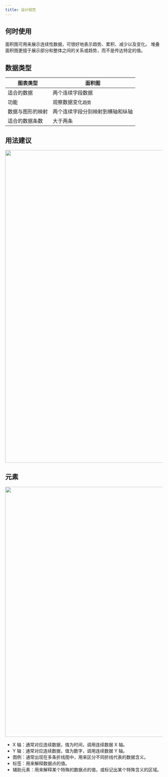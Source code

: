 ```yaml
---
title: 设计规范
---
```


## 何时使用

面积图可用来展示连续性数据，可很好地表示趋势、累积、减少以及变化。
堆叠面积图更擅于展示部分和整体之间的关系或趋势，而不是传达特定的值。

## 数据类型

| 图表类型         | 面积图                           |
| ---------------- | -------------------------------- |
| 适合的数据       | 两个连续字段数据                 |
| 功能             | 观察数据变化`趋势`               |
| 数据与图形的映射 | 两个连续字段分别映射到横轴和纵轴 |
| 适合的数据条数   | 大于两条                         |

## 用法建议

<img src="https://gw.alipayobjects.com/mdn/rms_d314dd/afts/img/A*tm_ySaDelZIAAAAAAAAAAABkARQnAQ" width="1000">

## 元素

<img src="https://gw.alipayobjects.com/mdn/rms_d314dd/afts/img/A*ENU-Q78K3w8AAAAAAAAAAABkARQnAQ" width="800">

- X 轴：通常对应连续数据，值为时间，调用连续数据 X 轴。
- Y 轴：通常对应连续数据，值为数字，调用连续数据 Y 轴。
- 图例：通常出现在多条折线图中，用来区分不同折线代表的数据含义。
- 标签：用来解释数据点的值。
- 辅助元素：用来解释某个特殊的数据点的值，或标记出某个特殊含义的区域。
